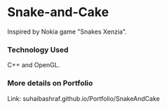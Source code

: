 # Snake-and-Cake
Inspired by Nokia game "Snakes Xenzia".

### Technology Used
C++ and OpenGL. 

### More details on Portfolio
Link: suhaibashraf.github.io/Portfolio/SnakeAndCake
